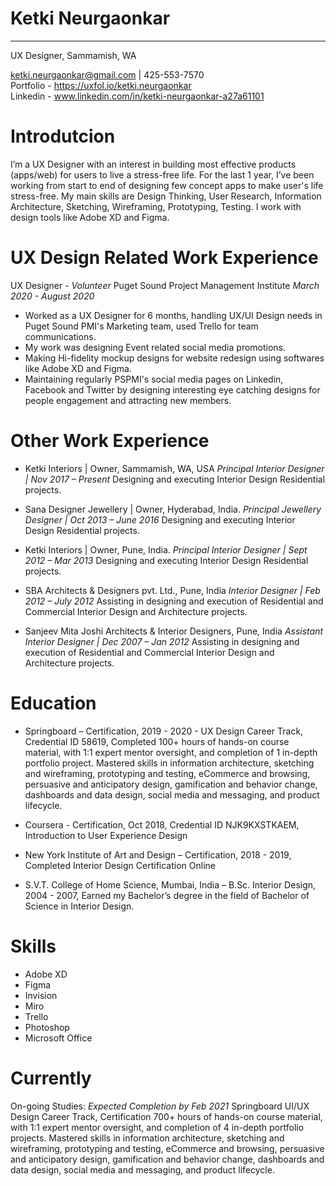 # Ketki Neurgaonkar
------------


UX Designer, Sammamish, WA 

ketki.neurgaonkar@gmail.com  |  425-553-7570   
Portfolio - https://uxfol.io/ketki.neurgaonkar  
Linkedin - www.linkedin.com/in/ketki-neurgaonkar-a27a61101
  
# Introdutcion

  I’m a UX Designer with an interest in building most effective products (apps/web) for users to live a stress-free life. For the last 1 year, I’ve been working from start to end of designing  few concept apps to make user's life stress-free. My main skills are Design Thinking, User Research, Information Architecture, Sketching, Wireframing, Prototyping, Testing. I work with design tools like Adobe XD and Figma. 
  


# UX Design Related Work Experience
  UX Designer - *Volunteer* 
    Puget Sound Project Management Institute 
    *March 2020 - August 2020*
* Worked as a UX Designer for 6 months, handling UX/UI Design needs in Puget Sound PMI's Marketing team, used Trello for team communications. 
* My work was designing Event related social media promotions.
* Making Hi-fidelity mockup designs for website redesign using softwares like Adobe XD and Figma.
* Maintaining regularly PSPMI's social media pages on Linkedin, Facebook and Twitter by designing interesting eye catching designs for people engagement and attracting new members.
    
    

# Other Work Experience

* Ketki Interiors | Owner, Sammamish, WA, USA
*Principal Interior Designer | Nov 2017 – Present*
Designing and executing Interior Design Residential projects. 

* Sana Designer Jewellery | Owner, Hyderabad, India.
*Principal Jewellery Designer | Oct 2013 – June 2016*
Designing and executing Interior Design Residential projects. 

* Ketki Interiors | Owner, Pune, India.
*Principal Interior Designer | Sept 2012 – Mar 2013*
Designing and executing Interior Design Residential projects. 

* SBA Architects & Designers pvt. Ltd., Pune, India
*Interior Designer | Feb 2012 – July 2012*
Assisting in designing and execution of Residential and Commercial Interior Design and Architecture projects. 

* Sanjeev Mita Joshi Architects & Interior Designers, Pune, India
*Assistant Interior Designer | Dec 2007 – Jan 2012*
Assisting in designing and execution of Residential and Commercial Interior Design and Architecture projects. 



# Education


* Springboard – Certification, 2019 - 2020 - UX Design Career Track, Credential ID 58619, 
Completed 100+ hours of hands-on course material, with 1:1 expert mentor oversight,
and completion of 1 in-depth portfolio project. Mastered skills in information
architecture, sketching and wireframing, prototyping and testing, eCommerce and
browsing, persuasive and anticipatory design, gamification and behavior change,
dashboards and data design, social media and messaging, and product lifecycle.

* Coursera - Certification, Oct 2018, Credential ID NJK9KXSTKAEM, 
Introduction to User Experience Design  

* New York Institute of Art and Design – Certification, 2018 - 2019,  
Completed Interior Design Certification Online

* S.V.T. College of Home Science, Mumbai, India – B.Sc. Interior Design, 2004 - 2007, 
Earned my Bachelor’s degree in the field of Bachelor of Science in Interior Design.


# Skills
* Adobe XD
* Figma
* Invision
* Miro
* Trello
* Photoshop
* Microsoft Office


# Currently
On-going Studies: *Expected Completion by Feb 2021*
Springboard UI/UX Design Career Track, Certification
 700+ hours of hands-on course material, with 1:1 expert mentor oversight,
and completion of 4 in-depth portfolio projects. Mastered skills in information
architecture, sketching and wireframing, prototyping and testing, eCommerce and
browsing, persuasive and anticipatory design, gamification and behavior change,
dashboards and data design, social media and messaging, and product lifecycle.







 

